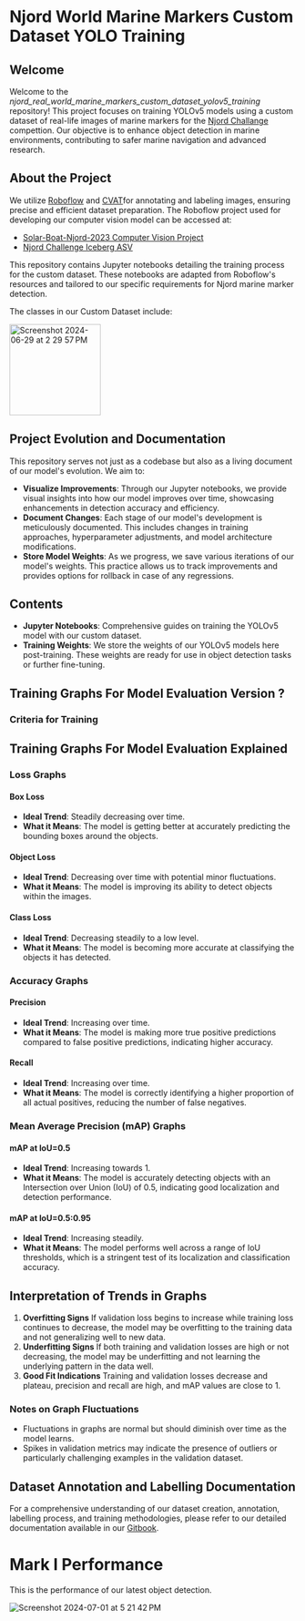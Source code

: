 # Njord World Marine Markers Custom Dataset YOLO Training

## Welcome
Welcome to the *njord_real_world_marine_markers_custom_dataset_yolov5_training* repository! This project focuses on training YOLOv5 models using a custom dataset of real-life images of marine markers for the [Njord Challange](https://www.njordchallenge.com/) compettion. Our objective is to enhance object detection in marine environments, contributing to safer marine navigation and advanced research.

## About the Project
We utilize [Roboflow](https://roboflow.com/) and [CVAT](https://www.cvat.ai/)for annotating and labeling images, ensuring precise and efficient dataset preparation. The Roboflow project used for developing our computer vision model can be accessed at:
- [Solar-Boat-Njord-2023 Computer Vision Project](https://universe.roboflow.com/solarboatnjord/solar-boat-njord-2023)
- [Njord Challenge Iceberg ASV](https://universe.roboflow.com/icebergasv-ab2fn/njord-challange)

This repository contains Jupyter notebooks detailing the training process for the custom dataset. These notebooks are adapted from Roboflow's resources and tailored to our specific requirements for Njord marine marker detection.

The classes in our Custom Dataset include:


<img width="160" alt="Screenshot 2024-06-29 at 2 29 57 PM" src="https://github.com/IcebergASV/njord_real_world_marine_markers_custom_dataset_yolov5_training/assets/92492748/1c16fe0f-cb54-4659-a3e8-a0e0b82fa50e">

  ## Project Evolution and Documentation
This repository serves not just as a codebase but also as a living document of our model's evolution. We aim to:

- **Visualize Improvements**: Through our Jupyter notebooks, we provide visual insights into how our model improves over time, showcasing enhancements in detection accuracy and efficiency.
- **Document Changes**: Each stage of our model's development is meticulously documented. This includes changes in training approaches, hyperparameter adjustments, and model architecture modifications.
- **Store Model Weights**: As we progress, we save various iterations of our model's weights. This practice allows us to track improvements and provides options for rollback in case of any regressions.

## Contents
- **Jupyter Notebooks**: Comprehensive guides on training the YOLOv5 model with our custom dataset.
- **Training Weights**: We store the weights of our YOLOv5 models here post-training. These weights are ready for use in object detection tasks or further fine-tuning.

## Training Graphs For Model Evaluation Version ?

### Criteria for Training



## Training Graphs For Model Evaluation Explained
### Loss Graphs
#### Box Loss
- **Ideal Trend**: Steadily decreasing over time.
- **What it Means**: The model is getting better at accurately predicting the bounding boxes around the objects.
#### Object Loss
- **Ideal Trend**: Decreasing over time with potential minor fluctuations.
- **What it Means**: The model is improving its ability to detect objects within the images.
#### Class Loss
- **Ideal Trend**: Decreasing steadily to a low level.
- **What it Means**: The model is becoming more accurate at classifying the objects it has detected.

### Accuracy Graphs
#### Precision
- **Ideal Trend**: Increasing over time.
- **What it Means**: The model is making more true positive predictions compared to false positive predictions, indicating higher accuracy.
#### Recall
- **Ideal Trend**: Increasing over time.
- **What it Means**: The model is correctly identifying a higher proportion of all actual positives, reducing the number of false negatives.
### Mean Average Precision (mAP) Graphs
#### mAP at IoU=0.5
- **Ideal Trend**: Increasing towards 1.
- **What it Means**: The model is accurately detecting objects with an Intersection over Union (IoU) of 0.5, indicating good localization and detection performance.

#### mAP at IoU=0.5:0.95
- **Ideal Trend**: Increasing steadily.
- **What it Means**: The model performs well across a range of IoU thresholds, which is a stringent test of its localization and classification accuracy.

## Interpretation of Trends in Graphs
1. **Overfitting Signs**
If validation loss begins to increase while training loss continues to decrease, the model may be overfitting to the training data and not generalizing well to new data.
2. **Underfitting Signs**
If both training and validation losses are high or not decreasing, the model may be underfitting and not learning the underlying pattern in the data well.
3. **Good Fit Indications**
Training and validation losses decrease and plateau, precision and recall are high, and mAP values are close to 1.
### Notes on Graph Fluctuations
- Fluctuations in graphs are normal but should diminish over time as the model learns.
- Spikes in validation metrics may indicate the presence of outliers or particularly challenging examples in the validation dataset.

## Dataset Annotation and Labelling Documentation
For a comprehensive understanding of our dataset creation, annotation, labelling process, and training methodologies, please refer to our detailed documentation available in our [Gitbook](https://app.gitbook.com/o/vtYvioW5qkBb75Erv7gv/s/OCTt5VIaAFBF4m37LLUi/computer-vision/dataset-creation).

# Mark I Performance
This is the performance of our latest object detection.

![Screenshot 2024-07-01 at 5 21 42 PM](https://github.com/IcebergASV/njord_real_world_marine_markers_custom_dataset_yolov5_training/assets/92492748/fa21e28c-f806-41b1-bf0a-7591e75d1124)


